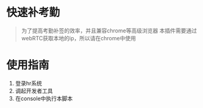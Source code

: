 # 快速补考勤
> 为了提高考勤补签的效率，并且兼容chrome等高级浏览器
本插件需要通过webRTC获取本地的ip，所以请在chrome中使用

# 使用指南
1. 登录hr系统
2. 调起开发者工具
3. 在console中执行本脚本
